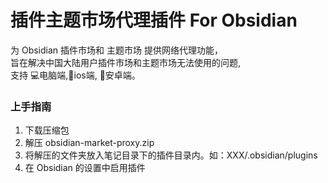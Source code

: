 # 插件主题市场代理插件 For Obsidian

为 Obsidian 插件市场和 主题市场 提供网络代理功能，<br />
旨在解决中国大陆用户插件市场和主题市场无法使用的问题,<br />
支持 💻电脑端,📱ios端, 🤖安卓端。

### 上手指南

1. 下载压缩包
2. 解压 obsidian-market-proxy.zip
3. 将解压的文件夹放入笔记目录下的插件目录内。如：XXX/.obsidian/plugins
4. 在 Obsidian 的设置中启用插件




